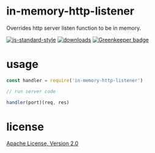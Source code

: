 # in-memory-http-listener

Overrides http server listen function to be in memory.

[![js-standard-style](https://img.shields.io/badge/code_style-standard-brightgreen.svg)](https://github.com/feross/standard)
[![downloads](https://img.shields.io/npm/dm/in-memory-http-server.svg)](https://npmjs.org/package/in-memory-http-server)
[![Greenkeeper badge](https://badges.greenkeeper.io/JamesKyburz/in-memory-http-server.svg)](https://greenkeeper.io/)

# usage

```javascript
const handler = require('in-memory-http-listener')

// run server code

handler(port)(req, res)

```
# license

[Apache License, Version 2.0](LICENSE)
